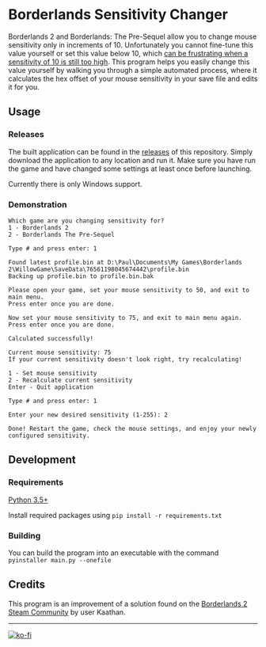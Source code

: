 # Borderlands Sensitivity Changer

Borderlands 2 and Borderlands: The Pre-Sequel allow you to change mouse sensitivity only in increments of 10. Unfortunately you cannot fine-tune this value yourself or set this value below 10, which [can be frustrating when a sensitivity of 10 is still too high](https://www.google.com/search?q=borderlands+2+sensitivity+too+high). This program helps you easily change this value yourself by walking you through a simple automated process, where it calculates the hex offset of your mouse sensitivity in your save file and edits it for you.

## Usage

### Releases

The built application can be found in the [releases](https://github.com/biggestcookie/borderlands-sensitivity-changer/releases) of this repository. Simply download the application to any location and run it. Make sure you have run the game and have changed some settings at least once before launching.

Currently there is only Windows support.

### Demonstration

```
Which game are you changing sensitivity for?
1 - Borderlands 2
2 - Borderlands The Pre-Sequel

Type # and press enter: 1

Found latest profile.bin at D:\Paul\Documents\My Games\Borderlands 2\WillowGame\SaveData\76561198045674442\profile.bin
Backing up profile.bin to profile.bin.bak

Please open your game, set your mouse sensitivity to 50, and exit to main menu.
Press enter once you are done.

Now set your mouse sensitivity to 75, and exit to main menu again.
Press enter once you are done.

Calculated successfully!

Current mouse sensitivity: 75
If your current sensitivity doesn't look right, try recalculating!

1 - Set mouse sensitivity
2 - Recalculate current sensitivity
Enter - Quit application

Type # and press enter: 1

Enter your new desired sensitivity (1-255): 2

Done! Restart the game, check the mouse settings, and enjoy your newly configured sensitivity.
```

## Development

### Requirements

[Python 3.5+](https://www.python.org/downloads/)

Install required packages using `pip install -r requirements.txt`

### Building

You can build the program into an executable with the command `pyinstaller main.py --onefile`

## Credits

This program is an improvement of a solution found on the [Borderlands 2 Steam Community](https://steamcommunity.com/app/49520/discussions/0/882960797527726404/#c616188473194554202) by user Kaathan.

---

[![ko-fi](https://www.ko-fi.com/img/githubbutton_sm.svg)](https://ko-fi.com/W7W71USFG)
